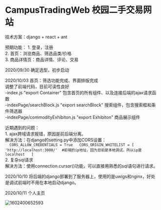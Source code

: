 # CampusTradingWeb 校园二手交易网站

技术方案：django + react + ant

预期功能：
	1. 登录，注册  
	2. 首页：浏览商品、筛选品类/价格  
	3. 商品详情页：商品详情、评论、交易  

2020/09/30 确定选型，初步启动

2020/10/03 首页：筛选功能完成、界面排版完成  
调整了前端代码，目前可读性良好  
	-index.js "export Container" 包含首页的所有组件、以及连接后端的ajax请求函数  
	-indexPage/searchBlock.js "export searchBlock" 搜索组件，包含搜索框和条件筛选器  
	-indexPage/commodityExhibiton.js "export Exhibiton" 商品展示组件  

近期遇到的问题：  
	1. ajax跨域请求报错，原因是前后端分离。   
	解决方法：在django的setting.py中添加CORS设置：   
	```  
		CORS_ALLOW_CREDENTIALS = True  
		CORS_ORIGIN_WHITELIST = [  
		'http://localhost:3000/'  #前端的ip地址，因为目前是本地调试，所以ip是localhost  
		]  
	```  
	2. 复杂sql请求  
	解决方法：使用connection.cursor()功能，可以直接用熟悉的sql语句进行请求。  



2020/10/10 将后端的django部署到了服务器上，使用的是uwigs和nginx，好处是调试前端时不用在本地启动django。

2020/10/11 个人主页

![1602400652593](C:\Users\wei2\AppData\Roaming\Typora\typora-user-images\1602400652593.png)
